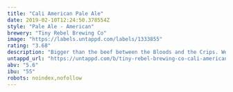 ```yaml
---
title: "Cali American Pale Ale"
date: 2019-02-10T12:24:50.378554Z
style: "Pale Ale - American"
brewery: "Tiny Rebel Brewing Co"
image: "https://labels.untappd.com/labels/1333855"
rating: "3.68"
description: "Bigger than the beef between the Bloods and the Crips. We bring you a beer that's hopped to sh*t. Reppin' from the 'Port to Rodeo Drive. Juicy and fresh, Cali has arrived. West Side! Our American Pale Ale is inspired by the rough and ready of the West Coast. Things aren’t always sunshine and lollipops. Forget Beverley Hills. If you want to see the real West Coast, you need to see the streets of Compton and Westmont. Don’t let the juicy, tropical fruit flavours fool you. This is one big, bad motherlover of an APA. Come and join our gang, homes."
untappd_url: "https://untappd.com/b/tiny-rebel-brewing-co-cali-american-pale-ale/1333855"
abv: "5.6"
ibu: "55"
robots: noindex,nofollow
---
```

